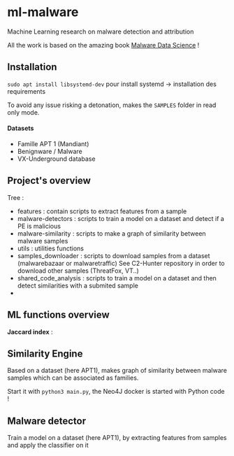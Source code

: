 # ml-malware
 Machine Learning research on malware detection and attribution

All the work is based on the amazing book [Malware Data Science](Malware.pdf) !



## Installation

`sudo apt install libsystemd-dev` pour install systemd
-> installation des requirements

To avoid any issue risking a detonation, makes the `SAMPLES` folder in read only mode.

#### Datasets

- Famille APT 1 (Mandiant)
- Benignware / Malware
- VX-Underground database

## Project's overview


Tree :
- features : contain scripts to extract features from a sample
- malware-detectors : scripts to train a model on a dataset and detect if a PE is malicious
- malware-similarity : scripts to make a graph of similarity between malware samples
- utils : utilities functions
- samples_downloader : scripts to download samples from a dataset (malwarebazaar or malwaretraffic)
  See C2-Hunter repository in order to download other samples (ThreatFox, VT..)
- shared_code_analysis : scripts to train a model on a dataset and then detect similarities with a submited sample
- 

## ML functions overview

**Jaccard index** :


## Similarity Engine

Based on a dataset (here APT1), makes graph of similarity between malware samples which can be associated as families.

Start it with `python3 main.py`, the Neo4J docker is started with Python code !

## Malware detector

Train a model on a dataset (here APT1), by extracting features from samples and apply the classifier on it

